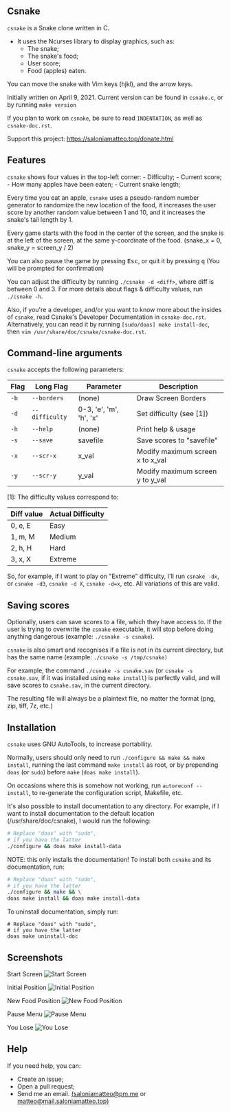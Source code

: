 ## Csnake

`csnake` is a Snake clone written in C.

+ It uses the Ncurses library to display graphics, such as:
	- The snake;
	- The snake's food;
	- User score;
	- Food (apples) eaten.

You can move the snake with Vim keys (hjkl), and the arrow keys.

Initially written on April 9, 2021.
Current version can be found in `csnake.c`, or by running `make version`

If you plan to work on `csnake`, be sure to read `INDENTATION`,
as well as `csnake-doc.rst`.

Support this project: https://saloniamatteo.top/donate.html

## Features
`csnake` shows four values in the top-left corner:
	- Difficulty;
	- Current score;
	- How many apples have been eaten;
	- Current snake length;

Every time you eat an apple, `csnake` uses a pseudo-random number generator to randomize
the new location of the food, it increases the user score by another random value
between 1 and 10, and it increases the snake's tail length by 1.

Every game starts with the food in the center of the screen, and the snake is at the
left of the screen, at the same y-coordinate of the food. (snake_x = 0, snake_y = screen_y / 2)

You can also pause the game by pressing <kbd>Esc</kbd>, or quit it by pressing <kbd>q</kbd>
(You will be prompted for confirmation)

You can adjust the difficulty by running `./csnake -d <diff>`, where diff is between 0 and 3.
For more details about flags & difficulty values, run `./csnake -h`.

Also, if you're a developer, and/or you want to know more about the insides of `csnake`,
read Csnake's Developer Documentation in `csnake-doc.rst`.
Alternatively, you can read it by running `[sudo/doas] make install-doc`,
then `vim /usr/share/doc/csnake/csnake-doc.rst`.

## Command-line arguments
`csnake` accepts the following parameters:

| Flag | Long Flag      | Parameter               | Description                      |
|------|----------------|-------------------------|----------------------------------|
| `-b` | `--borders`    | (none)                  | Draw Screen Borders              |
| `-d` | `--difficulty` | 0-3, 'e', 'm', 'h', 'x' | Set difficulty (see [1])         |
| `-h` | `--help`       | (none)                  | Print help & usage               |
| `-s` | `--save`       | savefile                | Save scores to "savefile"        |
| `-x` | `--scr-x`      | x_val                   | Modify maximum screen x to x_val |
| `-y` | `--scr-y`      | y_val                   | Modify maximum screen y to y_val |

[1]: The difficulty values correspond to:

| Diff value | Actual Difficulty |
|------------|-------------------|
| 0, e, E    | Easy              |
| 1, m, M    | Medium            |
| 2, h, H    | Hard              |
| 3, x, X    | Extreme           |

So, for example, if I want to play on "Extreme" difficulty, I'll run `csnake -dx`,
or `csnake -d3`, `csnake -d X`, `csnake -d=x`, etc. All variations of this are valid.

## Saving scores
Optionally, users can save scores to a file, which they have access to.
If the user is trying to overwrite the `csnake` executable, it will stop
before doing anything dangerous (example: `./csnake -s csnake`).

`csnake` is also smart and recognises if a file is not in its current directory,
but has the same name (example: `./csnake -s /tmp/csnake)`

For example, the command `./csnake -s csnake.sav`
(or `csnake -s csnake.sav`, if it was installed using `make install`)
is perfectly valid, and will save scores to `csnake.sav`, in the current directory.

The resulting file will always be a plaintext file, no matter the format
(png, zip, tiff, 7z, etc.)

## Installation
`csnake` uses GNU AutoTools, to increase portability.

Normally, users should only need to run `./configure && make && make install`,
running the last command `make install` as root, or by prepending
`doas` (or `sudo`) before `make` (`doas make install`).

On occasions where this is somehow not working, run `autoreconf --install`,
to re-generate the configuration script, Makefile, etc.

It's also possible to install documentation to any directory.
For example, if I want to install documentation to the default
location (/usr/share/doc/csnake), I would run the following:

```bash
# Replace "doas" with "sudo",
# if you have the latter
./configure && doas make install-data
```

NOTE: this only installs the documentation!
To install both `csnake` and its documentation, run:

```bash
# Replace "doas" with "sudo",
# if you have the latter
./configure && make && \
doas make install && doas make install-data
```

To uninstall documentation, simply run:

```
# Replace "doas" with "sudo",
# if you have the latter
doas make uninstall-doc
```

## Screenshots
Start Screen
![Start Screen](https://raw.githubusercontent.com/saloniamatteo/csnake/master/pics/1-start-screen.png)

Initial Position
![Initial Position](https://raw.githubusercontent.com/saloniamatteo/csnake/master/pics/2-initial-position.png)

New Food Position
![New Food Position](https://raw.githubusercontent.com/saloniamatteo/csnake/master/pics/3-new-food-pos.png)

Pause Menu
![Pause Menu](https://raw.githubusercontent.com/saloniamatteo/csnake/master/pics/4-pause-menu.png)

You Lose
![You Lose](https://raw.githubusercontent.com/saloniamatteo/csnake/master/pics/5-you-lose.png)

## Help
If you need help, you can:
- Create an issue;
- Open a pull request;
- Send me an email. [(saloniamatteo@pm.me](mailto:saloniamatteo@pm.me) or [matteo@mail.saloniamatteo.top)](mailto:matteo@mail.saloniamatteo.top)
